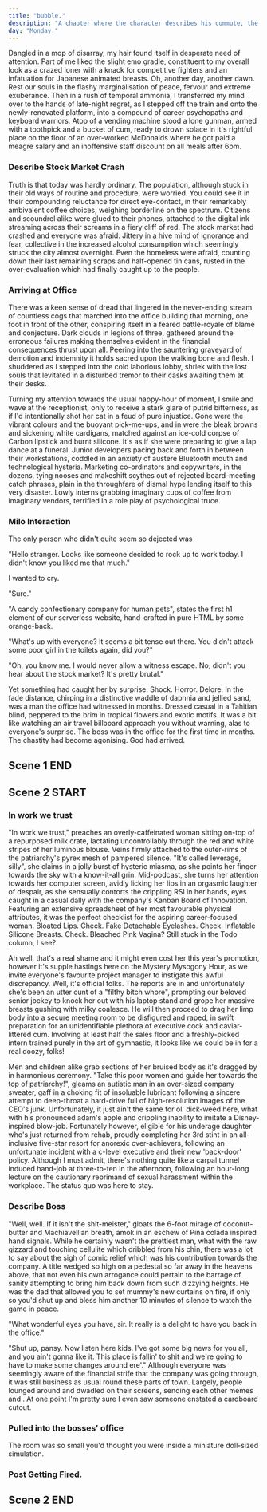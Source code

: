 ```yaml
---
title: "bubble."
description: "A chapter where the character describes his commute, the stock market crash, as well as loses his job. He then goes on a date with Milo."
day: "Monday."
---
```


<!--

## Scene 1 START

### Opening Monologue

It was any ordinary day. The sun continued it's glorious expansion into our extinction, and it's trees basked in the overflowing radiation emanating from the sky. Seemingly weary of it's sudden encounter with consciousness. Providing light to all of the world, inspiring children across the middle east to strap themselves with high-impact explosives in faithful martyr of their magical prophet. The creator of sun. The harbinger of hymn. While the rest of the world remained ever-more ignorant of the internal politics of foreign occupation. End scene.

"Fight a war, win a war," announces a young U.S. Marshall in immaculate serviceman attire, as he paces the outskirts of a halal-certified brothel south of the Kuwait border. The fear was real in his mind; the mind of this 98' NFL draft hopeful. Plagued by the contrived fantasies of rape and gore he wished to impose upon these working-class women; driven mad by the blood he drew from their now-deceased husbands, as they basked in the sand of Allah's praise. Covered in bullets of Christian descent. With a gun in one hand and a bible in the other, the professional soldier storms into the building with a loud BANG. Pinning down a young woman. Screaming. Plunging his battle-hardened penis into her petit figure, biting and tearing her burka in two. Ripping through the tight walls of her weakened vagina in a devouring ache, as her mouth proceeded to pulpitate in a gazeless stare of trauma. The soft outline of her body, now flaccid in a faint tremor of unquestionable incomprehension. Utterly mute in a trance of inarticulate shock. The man smothers his bible over her face. Suffocating her. Addressing her sin. Before climaxing inside her stricken body in an explosion of cum. Kissing her on her pale lips in a bid to help her forget the pain. Ending her misery with a glock to the brain.

### Back on the Train

"That was quite overt," I thought to myself. As I took a moment to pause and think about the fundamental implications of my imagination. Backdrop against a dyslexic array of miniature-sized dwellings, littering the zeitgeist of my train ride into work this particular morning. "...aaaand as we enter our pods, secure in a tunnel-vision of pre-determined repetition. It's super important that we remember to gloat at the shit-giggler. That coveted man promised to be our only hope. So don't forget to gloat!" I knew I should have stopped writing year's ago. My mind, abuzz with all sorts of fantastical whims and jarring phrases. Designed to fright and excite, like a pickled jar of boiled cantaloupe. Pour me, baby.
-->

Dangled in a mop of disarray, my hair found itself in desperate need of attention. Part of me liked the slight emo gradle, constituent to my overall look as a crazed loner with a knack for competitive fighters and an infatuation for Japanese animated breasts. Oh, another day, another dawn. Rest our souls in the flashy marginalisation of peace, fervour and extreme exuberance. Then in a rush of temporal ammonia, I transferred my mind over to the hands of late-night regret, as I stepped off the train and onto the newly-renovated platform, into a compound of career psychopaths and keyboard warriors. Atop of a vending machine stood a lone gunman, armed with a toothpick and a bucket of cum, ready to drown solace in it's rightful place on the floor of an over-worked McDonalds where he got paid a meagre salary and an inoffensive staff discount on all meals after 6pm.

### Describe Stock Market Crash

Truth is that today was hardly ordinary. The population, although stuck in their old ways of routine and procedure, were worried. You could see it in their compounding reluctance for direct eye-contact, in their remarkably ambivalent coffee choices, weighing borderline on the spectrum. Citizens and scoundrel alike were glued to their phones, attached to the digital ink streaming across their screams in a fiery cliff of red. The stock market had crashed and everyone was afraid. Jittery in a hive mind of ignorance and fear, collective in the increased alcohol consumption which seemingly struck the city almost overnight. Even the homeless were afraid, counting down their last remaining scraps and half-opened tin cans, rusted in the over-evaluation which had finally caught up to the people.

### Arriving at Office

There was a keen sense of dread that lingered in the never-ending stream of countless cogs that marched into the office building that morning, one foot in front of the other, conspiring itself in a feared battle-royale of blame and conjecture. Dark clouds in legions of three, gathered around the erroneous failures making themselves evident in the financial consequences thrust upon all. Peering into the sauntering graveyard of demotion and indemnity it holds sacred upon the walking bone and flesh. I shuddered as I stepped into the cold laborious lobby, shriek with the lost souls that levitated in a disturbed tremor to their casks awaiting them at their desks.

Turning my attention towards the usual happy-hour of moment, I smile and wave at the receptionist, only to receive a stark glare of putrid bitterness, as if I'd intentionally shot her cat in a feud of pure injustice. Gone were the vibrant colours and the buoyant pick-me-ups, and in were the bleak browns and sickening white cardigans, matched against an ice-cold corpse of Carbon lipstick and burnt silicone. It's as if she were preparing to give a lap dance at a funeral. Junior developers pacing back and forth in between their workstations, coddled in an anxiety of austere Bluetooth mouth and technological hysteria. Marketing co-ordinators and copywriters, in the dozens, tying nooses and makeshift scythes out of rejected board-meeting catch phrases, plain in the throughfare of dismal hype lending itself to this very disaster. Lowly interns grabbing imaginary cups of coffee from imaginary vendors, terrified in a role play of psychological truce.

### Milo Interaction

The only person who didn't quite seem so dejected was

"Hello stranger. Looks like someone decided to rock up to work today. I didn't know you liked me that much."

I wanted to cry.

"Sure."

"A candy confectionary company for human pets", states the first h1 element of our serverless website, hand-crafted in pure HTML by some orange-back.

"What's up with everyone? It seems a bit tense out there. You didn't attack some poor girl in the toilets again, did you?"

"Oh, you know me. I would never allow a witness escape. No, didn't you hear about the stock market? It's pretty brutal."

Yet something had caught her by surprise. Shock. Horror. Delore. In the fade distance, chirping in a distinctive waddle of daphnia and jellied sand, was a man the office had witnessed in months. Dressed casual in a Tahitian blind, peppered to the brim in tropical flowers and exotic motifs. It was a bit like watching an air travel billboard approach you without warning, alas to everyone's surprise. The boss was in the office for the first time in months. The chastity had become agonising. God had arrived.

## Scene 1 END

####

## Scene 2 START

### In work we trust

"In work we trust," preaches an overly-caffeinated woman sitting on-top of a repurposed milk crate, lactating uncontrollably through the red and white stripes of her luminous blouse. Veins firmly attached to the outer-rims of the patriarchy's pyrex mesh of pampered silence. "It's called leverage, silly", she claims in a jolly burst of hysteric miasma, as she points her finger towards the sky with a know-it-all grin. Mid-podcast, she turns her attention towards her computer screen, avidly licking her lips in an orgasmic laughter of despair, as she sensually contorts the crippling RSI in her hands, eyes caught in a casual dally with the company's Kanban Board of Innovation. Featuring an extensive spreadsheet of her most favourable physical attributes, it was the perfect checklist for the aspiring career-focused woman. Bloated Lips. Check. Fake Detachable Eyelashes. Check. Inflatable Silicone Breasts. Check. Bleached Pink Vagina? Still stuck in the Todo column, I see?

Ah well, that's a real shame and it might even cost her this year's promotion, however it's supple hastings here on the Mystery Mysogony Hour, as we invite everyone's favourite project manager to instigate this awful discrepancy. Well, it's official folks. The reports are in and unfortunately she's been an utter cunt of a "filthy bitch whore", prompting our beloved senior jockey to knock her out with his laptop stand and grope her massive breasts gushing with milky coalesce. He will then proceed to drag her limp body into a secure meeting room to be disfigured and raped, in swift preparation for an unidentifiable plethora of executive cock and caviar-littered cum. Involving at least half the sales floor and a freshly-picked intern trained purely in the art of gymnastic, it looks like we could be in for a real doozy, folks!

Men and children alike grab sections of her bruised body as it's dragged by in harmonious ceremony. "Take this poor women and guide her towards the top of patriarchy!", gleams an autistic man in an over-sized company sweater, gaff in a choking fit of insoluable lubricant following a sincere attempt to deep-throat a hard-drive full of high-resolution images of the CEO's junk. Unfortunately, it just ain't the same for ol' dick-weed here, what with his pronounced adam's apple and crippling inability to imitate a Disney-inspired blow-job. Fortunately however, eligible for his underage daughter who's just returned from rehab, proudly completing her 3rd stint in an all-inclusive five-star resort for anorexic over-achievers, following an unfortunate incident with a c-level executive and their new 'back-door' policy. Although I must admit, there's nothing quite like a carpal tunnel induced hand-job at three-to-ten in the afternoon, following an hour-long lecture on the cautionary reprimand of sexual harassment within the workplace. The status quo was here to stay.

### Describe Boss

"Well, well. If it isn't the shit-meister," gloats the 6-foot mirage of coconut-butter and Machiavellian breath, amok in an eschew of Piña colada inspired hand signals. While he certainly wasn't the prettiest man, what with the raw gizzard and touching cellulite which dribbled from his chin, there was a lot to say about the sigh of comic relief which was his contribution towards the company. A title wedged so high on a pedestal so far away in the heavens above, that not even his own arrogance could pertain to the barrage of sanity attempting to bring him back down from such dizzying heights. He was the dad that allowed you to set mummy's new curtains on fire, if only so you'd shut up and bless him another 10 minutes of silence to watch the game in peace.

"What wonderful eyes you have, sir. It really is a delight to have you back in the office."

"Shut up, pansy. Now listen here kids. I've got some big news for you all, and you ain't gonna like it. This place is fallin' to shit and we're going to have to make some changes around ere'." Although everyone was seemingly aware of the financial strife that the company was going through, it was still business as usual round these parts of town. Largely, people lounged around and dwadled on their screens, sending each other memes and . At one point I'm pretty sure I even saw someone enstated a cardboard cutout.


### Pulled into the bosses' office

The room was so small you'd thought you were inside a miniature doll-sized simulation.



### Post Getting Fired.




## Scene 2 END
